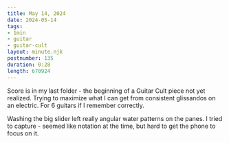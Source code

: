 ```yaml
---
title: May 14, 2024
date: 2024-05-14
tags:
- 1min
- guitar
- guitar-cult
layout: minute.njk
postnumber: 135
duration: 0:28
length: 670924
---
```

Score is in my last folder - the beginning of a Guitar Cult piece not yet realized. Trying to maximize what I can get from consistent glissandos on an electric. For 6 guitars if I remember correctly.

Washing the big slider left really angular water patterns on the panes. I tried to capture - seemed like notation at the time, but hard to get the phone to focus on it.  

